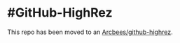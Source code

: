#GitHub-HighRez
==============

This repo has been moved to an [Arcbees/github-highrez](https://github.com/ArcBees/github-highrez).
